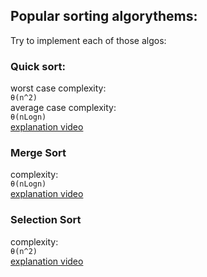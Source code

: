 
## Popular sorting algorythems:

Try to implement each of those algos:

### Quick sort:
worst case complexity:
<br/>
`θ(n^2)`
<br/>
average case complexity:
<br/>
`θ(nLogn)`
<br/>
[explanation video](https://www.youtube.com/watch?v=Hoixgm4-P4M)

### Merge Sort
complexity:
<br/>
`θ(nLogn)`
<br/>
[explanation video](https://www.youtube.com/watch?v=4VqmGXwpLqc)


### Selection Sort
complexity:
<br/>
`θ(n^2)`
<br/>
[explanation video](https://www.youtube.com/watch?v=g-PGLbMth_g)
